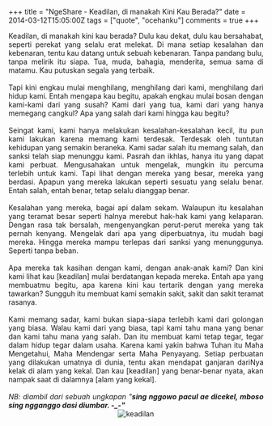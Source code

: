 +++
title = "NgeShare - Keadilan, di manakah Kini Kau Berada?"
date = 2014-03-12T15:05:00Z
tags = ["quote", "ocehanku"]
comments = true
+++

<div style="text-align: justify;">Keadilan, di manakah kini kau berada? Dulu kau dekat, dulu kau bersahabat, seperti perekat yang selalu erat melekat. Di mana setiap kesalahan dan kebenaran, tentu kau datang untuk sebuah kebenaran. Tanpa pandang bulu, tanpa melirik itu siapa. Tua, muda, bahagia, menderita, semua sama di matamu. Kau putuskan segala yang terbaik.<br /><br />
Tapi kini engkau mulai menghilang, menghilang dari kami, menghilang dari hidup kami. Entah mengapa kau begitu, apakah engkau mulai bosan dengan kami-kami dari yang susah? Kami dari yang tua, kami dari yang hanya memegang cangkul? Apa yang salah dari kami hingga kau begitu?<br /><br />
Seingat kami, kami hanya melakukan kesalahan-kesalahan kecil, itu pun kami lakukan karena memang kami terdesak. Terdesak oleh tuntutan kehidupan yang semakin beraneka. Kami sadar salah itu memang salah, dan sanksi telah siap menunggu kami. Pasrah dan ikhlas, hanya itu yang dapat kami perbuat. Mengusahakan untuk mengelak, mungkin itu percuma terlebih untuk kami. Tapi lihat dengan mereka yang besar, mereka yang berdasi. Apapun yang mereka lakukan seperti sesuatu yang selalu benar. Entah salah, entah benar, tetap selalu dianggap benar.<br /><br />
Kesalahan yang mereka, bagai api dalam sekam. Walaupun itu kesalahan yang teramat besar seperti halnya merebut hak-hak kami yang kelaparan. Dengan rasa tak bersalah, mengenyangkan perut-perut mereka yang tak pernah kenyang. Mengelak dari apa yang diperbuatnya, itu mudah bagi mereka. Hingga mereka mampu terlepas dari sanksi yang menunggunya. Seperti tanpa beban.<br /><br />
Apa mereka tak kasihan dengan kami, dengan anak-anak kami? Dan kini kami lihat kau [keadilan] mulai berdatangan kepada mereka. Entah apa yang membuatmu begitu, apa karena kini kau tertarik dengan yang mereka tawarkan? Sungguh itu membuat kami semakin sakit, sakit dan sakit teramat rasanya.<br /><br />
Kami memang sadar, kami bukan siapa-siapa terlebih kami dari golongan yang biasa. Walau kami dari yang biasa, tapi kami tahu mana yang benar dan kami tahu mana yang salah. Dan itu membuat kami tetap tegar, tegar dalam hidup tegar dalam usaha. Karena kami yakin bahwa Tuhan itu Maha Mengetahui, Maha Mendengar serta Maha Penyayang. Setiap perbuatan yang dilakukan umatnya di dunia, tentu akan mendapat ganjaran dariNya kelak di alam yang kekal. Dan kau [keadilan] yang benar-benar nyata, akan nampak saat di dalamnya [alam yang kekal].<br /><br />
<i>NB: diambil dari sebuah ungkapan "<b>sing nggowo pacul ae dicekel, mboso sing ngganggo dasi diumbar. -_-"</b></i><br />
<center><img alt="keadilan" border="0" src="https://3.bp.blogspot.com/-RaGcmdpKqEw/UyAU6aU2yxI/AAAAAAAAEKM/1Ul5s_tICOI/s1600/keadilan.jpg" title="keadilan" /></center></div>
